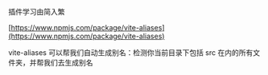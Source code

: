 插件学习由简入繁

[https://www.npmjs.com/package/vite-aliases](https://www.npmjs.com/package/vite-aliases)

vite-aliases 可以帮我们自动生成别名：检测你当前目录下包括 src 在内的所有文件夹，并帮我们去生成别名